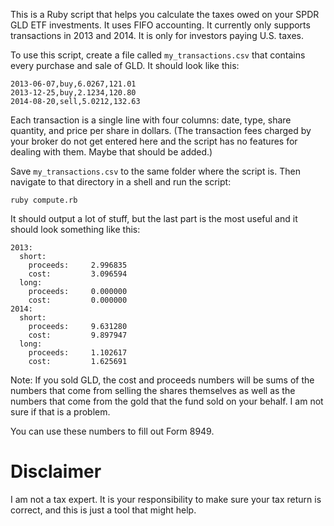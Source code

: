 This is a Ruby script that helps you calculate the taxes owed on your SPDR GLD ETF investments.  It uses FIFO accounting.  It currently only supports transactions in 2013 and 2014.  It is only for investors paying U.S. taxes.

To use this script, create a file called `my_transactions.csv` that contains every purchase and sale of GLD.  It should look like this:

````
2013-06-07,buy,6.0267,121.01
2013-12-25,buy,2.1234,120.80
2014-08-20,sell,5.0212,132.63
````

Each transaction is a single line with four columns: date, type, share quantity, and price per share in dollars.  (The transaction fees charged by your broker do not get entered here and the script has no features for dealing with them.  Maybe that should be added.)

Save `my_transactions.csv` to the same folder where the script is.  Then navigate to that directory in a shell and run the script:

````
ruby compute.rb
````

It should output a lot of stuff, but the last part is the most useful and it should look something like this:

````
2013:
  short:
    proceeds:     2.996835
    cost:         3.096594
  long:
    proceeds:     0.000000
    cost:         0.000000
2014:
  short:
    proceeds:     9.631280
    cost:         9.897947
  long:
    proceeds:     1.102617
    cost:         1.625691
````

Note: If you sold GLD, the cost and proceeds numbers will be sums of the numbers that come from selling the shares themselves as well as the numbers that come from the gold that the fund sold on your behalf.  I am not sure if that is a problem.

You can use these numbers to fill out Form 8949.

Disclaimer
====

I am not a tax expert.  It is your responsibility to make sure your tax return is correct, and this is just a tool that might help.